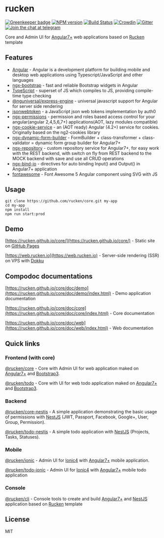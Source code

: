 # rucken

[![Greenkeeper badge](https://badges.greenkeeper.io/rucken/core.svg)](https://greenkeeper.io/)
[![NPM version][npm-image]][npm-url]
[![Build Status][travis-image]][travis-url]
[![Crowdin](https://d322cqt584bo4o.cloudfront.net/rucken-core/localized.svg)](https://crowdin.com/project/rucken-core)
[![Gitter][gitter-image]][gitter-url]
[![Join the chat at telegram][telegram-image]][telegram-url]

Core and Admin UI for [Angular7+](https://angular.io) web applications based on [Rucken](https://github.com/rucken) template

## Features

- [Angular](https://angular.io/) - Angular is a development platform for building mobile and desktop web applications using Typescript/JavaScript and other languages
- [ngx-bootstrap](https://valor-software.com/ngx-bootstrap) - fast and reliable Bootstrap widgets in Angular
- [TypeScript](https://github.com/Microsoft/TypeScript) - superset of JS which compiles to JS, providing compile-time type checking
- [@nguniversal/express-engine](https://github.com/angular/universal) - universal javascript support for Angular for server side rendering
- [jsonwebtoken](https://github.com/auth0/node-jsonwebtoken) - a JavaScript json web tokens implementation by auth0
- [ngx-permissions](https://www.npmjs.com/package/ngx-permissions) - permission and roles based access control for your angular(angular 2,4,5,6,7+) applications(AOT, lazy modules compatible)
- [ngx-cookie-service](https://www.npmjs.com/package/ngx-cookie-service) - an (AOT ready) Angular (4.2+) service for cookies. Originally based on the ng2-cookies library
- [ngx-dynamic-form-builder](https://www.npmjs.com/package/ngx-dynamic-form-builder) - FormBuilder + class-transformer + class-validator = dynamic form group builder for Angular7+
- [ngx-repository](https://www.npmjs.com/package/ngx-repository) - custom repository service for Angular7+, for easy work with the REST backend, with switch on fly from REST backend to the MOCK backend with save and use all CRUD operations
- [ngx-bind-io](https://www.npmjs.com/package/ngx-bind-io) - directives for auto binding Input() and Output() in Angular7+ application
- [fontawesome](https://www.npmjs.com/package/@fortawesome/angular-fontawesome) - Font Awesome 5 Angular component using SVG with JS

## Usage

```
git clone https://github.com/rucken/core.git my-app
cd my-app
npm install
npm run start:prod
```

## Demo

[https://rucken.github.io/core/](https://rucken.github.io/core/) - Static site on [GitHub Pages](https://pages.github.com/)

[https://web.rucken.io](https://web.rucken.io) - Server-side rendering (SSR) on VPS with [Dokku](http://dokku.viewdocs.io/dokku/)

## Compodoc documentations

[https://rucken.github.io/core/doc/demo](https://rucken.github.io/core/doc/demo/index.html) - Demo application documentation

[https://rucken.github.io/core/doc/core](https://rucken.github.io/core/doc/core/index.html) - Core documentation

[https://rucken.github.io/core/doc/web](https://rucken.github.io/core/doc/web/index.html) - Web documentation

## Quick links

### Frontend (with core)
[@rucken/core](https://github.com/rucken/core) - Core with Admin UI for web application maked on [Angular7+](https://angular.io) and [Bootstrap3](https://valor-software.com/ngx-bootstrap/).

[@rucken/todo](https://github.com/rucken/todo) - Core with UI for web todo application maked on [Angular7+](https://angular.io) and [Bootstrap3](https://valor-software.com/ngx-bootstrap/).

### Backend
[@rucken/core-nestjs](https://github.com/rucken/core-nestjs) - A simple application demonstrating the basic usage of permissions with [NestJS](https://nestjs.com/) (JWT, Passport, Facebook, Google+, User, Group, Permission).

[@rucken/todo-nestjs](https://github.com/rucken/todo-nestjs) - A simple todo application with [NestJS](https://nestjs.com/) (Projects, Tasks, Statuses).

### Mobile

[@rucken/ionic](https://github.com/rucken/ionic) - Admin UI for [Ionic4](https://beta.ionicframework.com) with [Angular7+](https://angular.io) mobile application.

[@rucken/todo-ionic](https://github.com/rucken/todo-ionic) - Admin UI for [Ionic4](https://beta.ionicframework.com) with [Angular7+](https://angular.io) mobile todo application

### Console

[@rucken/cli](https://github.com/rucken/cli) - Console tools to create and build [Angular7+](https://angular.io/) and [NestJS](https://nestjs.com/) application based on [Rucken](https://github.com/rucken) template

## License

MIT

[travis-image]: https://travis-ci.org/rucken/core.svg?branch=master
[travis-url]: https://travis-ci.org/rucken/core
[gitter-image]: https://img.shields.io/gitter/room/rucken/core.js.svg
[gitter-url]: https://gitter.im/rucken/core
[npm-image]: https://badge.fury.io/js/%40rucken%2Fcore.svg
[npm-url]: https://npmjs.org/package/@rucken/core
[dependencies-image]: https://david-dm.org/rucken/core/status.svg
[dependencies-url]: https://david-dm.org/rucken/core
[telegram-image]: https://img.shields.io/badge/chat-telegram-blue.svg?maxAge=2592000
[telegram-url]: https://t.me/rucken
